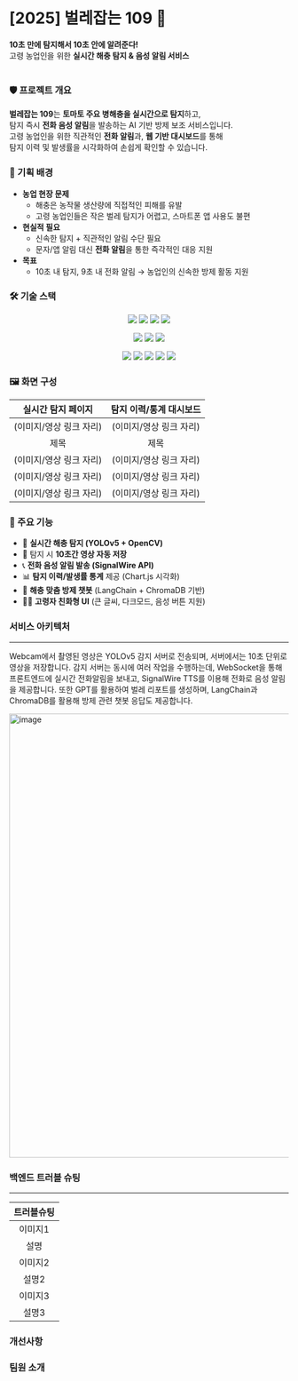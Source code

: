 # [2025] 벌레잡는 109 🐛 <br/>
**10초 만에 탐지해서 10초 안에 알려준다!**  
고령 농업인을 위한 **실시간 해충 탐지 & 음성 알림 서비스**
<br/>
<br/>

### 🛡️ 프로젝트 개요
**벌레잡는 109**는 **토마토 주요 병해충을 실시간으로 탐지**하고,  
탐지 즉시 **전화 음성 알림**을 발송하는 AI 기반 방제 보조 서비스입니다.  
고령 농업인을 위한 직관적인 **전화 알림**과, **웹 기반 대시보드**를 통해  
탐지 이력 및 발생률을 시각화하여 손쉽게 확인할 수 있습니다.  

### 🧠 기획 배경
- **농업 현장 문제**  
  - 해충은 농작물 생산량에 직접적인 피해를 유발  
  - 고령 농업인들은 작은 벌레 탐지가 어렵고, 스마트폰 앱 사용도 불편  
- **현실적 필요**  
  - 신속한 탐지 + 직관적인 알림 수단 필요  
  - 문자/앱 알림 대신 **전화 알림**을 통한 즉각적인 대응 지원  
- **목표**  
  - 10초 내 탐지, 9초 내 전화 알림 → 농업인의 신속한 방제 활동 지원  

### 🛠 기술 스택
<p align="center">
  <img src="https://img.shields.io/badge/PyTorch-EE4C2C?style=flat-square&logo=pytorch&logoColor=white"/>
  <img src="https://img.shields.io/badge/OpenCV-5C3EE8?style=flat-square&logo=opencv&logoColor=white"/>
  <img src="https://img.shields.io/badge/FastAPI-009688?style=flat-square&logo=fastapi&logoColor=white"/>
  <img src="https://img.shields.io/badge/WebSocket-000000?style=flat-square&logo=socket.io&logoColor=white"/>
</p>
<p align="center">
  <img src="https://img.shields.io/badge/SignalWire-1D8FE1?style=flat-square&logo=twilio&logoColor=white"/>
  <img src="https://img.shields.io/badge/LangChain-0E5A89?style=flat-square"/>
  <img src="https://img.shields.io/badge/ChromaDB-FF6F00?style=flat-square"/>
</p>
<p align="center">
  <img src="https://img.shields.io/badge/React-61DAFB?style=flat-square&logo=react&logoColor=black"/>
  <img src="https://img.shields.io/badge/TailwindCSS-06B6D4?style=flat-square&logo=tailwindcss&logoColor=white"/>
  <img src="https://img.shields.io/badge/Chart.js-FF6384?style=flat-square&logo=chartdotjs&logoColor=white"/>
  <img src="https://img.shields.io/badge/SpringBoot-6DB33F?style=flat-square&logo=springboot&logoColor=white"/>
  <img src="https://img.shields.io/badge/OracleDB-F80000?style=flat-square&logo=oracle&logoColor=white"/>
</p>


### 🖼 화면 구성
| 실시간 탐지 페이지 | 탐지 이력/통계 대시보드 |
|:---:|:---:|
| (이미지/영상 링크 자리) | (이미지/영상 링크 자리) |
| 제목 | 제목 |
| (이미지/영상 링크 자리) | (이미지/영상 링크 자리) |
| (이미지/영상 링크 자리) | (이미지/영상 링크 자리) |
| (이미지/영상 링크 자리) | (이미지/영상 링크 자리) |


### 🚀 주요 기능
- 🐛 **실시간 해충 탐지 (YOLOv5 + OpenCV)**  
- 🎥 탐지 시 **10초간 영상 자동 저장**  
- 📞 **전화 음성 알림 발송 (SignalWire API)**  
- 📊 **탐지 이력/발생률 통계** 제공 (Chart.js 시각화)  
- 🧠 **해충 맞춤 방제 챗봇** (LangChain + ChromaDB 기반)  
- 🧑‍🌾 **고령자 친화형 UI** (큰 글씨, 다크모드, 음성 버튼 지원)  



### 서비스 아키텍처
---
Webcam에서 촬영된 영상은 YOLOv5 감지 서버로 전송되며, 서버에서는 10초 단위로 영상을 저장합니다. 감지 서버는 동시에 여러 작업을 수행하는데, WebSocket을 통해 프론트엔드에 실시간 전화알림을 보내고, SignalWire TTS를 이용해 전화로 음성 알림을 제공합니다. 또한 GPT를 활용하여 벌레 리포트를 생성하며, LangChain과 ChromaDB를 활용해 방제 관련 챗봇 응답도 제공합니다.

<img width="1418" height="800" alt="image" src="https://github.com/user-attachments/assets/128ec166-5549-4ddc-b1ac-735537dd5698" />


### 백엔드 트러블 슈팅
---
| 트러블슈팅 |
|:---:|
| 이미지1|
| 설명 |
|이미지2 |
|설명2|
|이미지3|
|설명3|

### 개선사항

### 팀원 소개

